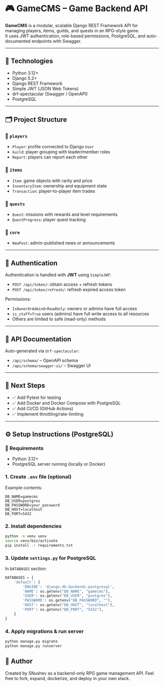 # 🎮 GameCMS – Game Backend API

**GameCMS** is a modular, scalable Django REST Framework API for managing players, items, guilds, and quests in an RPG-style game.  
It uses JWT authentication, role-based permissions, PostgreSQL, and auto-documented endpoints with Swagger.

---

## 🚀 Technologies

- Python 3.12+
- Django 5.2+
- Django REST Framework
- Simple JWT (JSON Web Tokens)
- drf-spectacular (Swagger / OpenAPI)
- PostgreSQL

---

## 🗂️ Project Structure

### 🧑 `players`

- `Player`: profile connected to Django `User`
- `Guild`: player grouping with leader/member roles
- `Report`: players can report each other

### 🧱 `items`

- `Item`: game objects with rarity and price
- `InventoryItem`: ownership and equipment state
- `Transaction`: player-to-player item trades

### 📜 `quests`

- `Quest`: missions with rewards and level requirements
- `QuestProgress`: player quest tracking

### 📣 `core`

- `NewPost`: admin-published news or announcements

---

## 🔐 Authentication

Authentication is handled with **JWT** using `SimpleJWT`:

- `POST /api/token/`: obtain access + refresh tokens
- `POST /api/token/refresh/`: refresh expired access token

Permissions:

- `IsOwnerOrAdminOrReadOnly`: owners or admins have full access
- `is_staff=True` users (admins) have full write access to all resources
- Others are limited to safe (read-only) methods

---

## 📘 API Documentation

Auto-generated via `drf-spectacular`:

- `/api/schema/` – OpenAPI schema
- `/api/schema/swagger-ui/` – Swagger UI

---

## 🧪 Next Steps

- ✅ Add Pytest for testing
- ✅ Add Docker and Docker Compose with PostgreSQL
- ✅ Add CI/CD (GitHub Actions)
- ✅ Implement throttling/rate-limiting

---

## ⚙️ Setup Instructions (PostgreSQL)

### 🔧 Requirements

- Python 3.12+
- PostgreSQL server running (locally or Docker)

### 1. Create `.env` file (optional)

Example contents:

```env
DB_NAME=gamecms
DB_USER=postgres
DB_PASSWORD=your_password
DB_HOST=localhost
DB_PORT=5432
```

### 2. Install dependencies

```bash
python -m venv venv
source venv/bin/activate
pip install -r requirements.txt
```

### 3. Update `settings.py` for PostgreSQL

In `DATABASES` section:

```python
DATABASES = {
    'default': {
        'ENGINE': 'django.db.backends.postgresql',
        'NAME': os.getenv("DB_NAME", "gamecms"),
        'USER': os.getenv("DB_USER", "postgres"),
        'PASSWORD': os.getenv("DB_PASSWORD", ""),
        'HOST': os.getenv("DB_HOST", "localhost"),
        'PORT': os.getenv("DB_PORT", "5432"),
    }
}
```

### 4. Apply migrations & run server

```bash
python manage.py migrate
python manage.py runserver
```

## 🧠 Author

Created by SNushev as a backend-only RPG game management API.
Feel free to fork, expand, dockerize, and deploy in your own stack.
